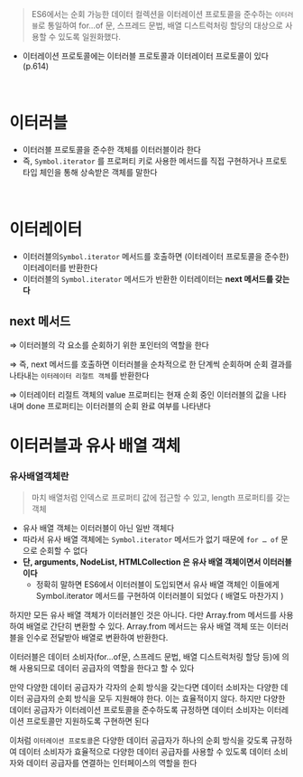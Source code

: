 > ES6에서는 순회 가능한 데이터 컬렉션을 이터레이션 프로토콜을 준수하는 `이터러블`로 통일하여 for…of 문, 스프레드 문법, 배열 디스트럭처링 할당의 대상으로 사용할 수 있도록 일원화했다.

- 이터레이션 프로토콜에는 이터러블 프로토콜과 이터레이터 프로토콜이 있다(p.614)

<br>

# 이터러블

- 이터러블 프로토콜을 준수한 객체를 이터러블이라 한다
- 즉, `Symbol.iterator` 를 프로퍼티 키로 사용한 메서드를 직접 구현하거나 프로토타입 체인을 통해 상속받은 객체를 말한다

<br>

# 이터레이터

- 이터러블의`Symbol.iterator` 메서드를 호출하면 (이터레이터 프로토콜을 준수한) 이터레이터를 반환한다
- 이터러블의 `Symbol.iterator` 메서드가 반환한 이터레이터는 **next 메서드를 갖는다**

## next 메서드

⇒ 이터러블의 각 요소를 순회하기 위한 포인터의 역할을 한다

⇒ 즉, next 메서드를 호출하면 이터러블을 순차적으로 한 단계씩 순회하며 순회 결과를 나타내는 `이터레이터 리절트 객체`를 반환한다

⇒ 이터레이터 리절트 객체의 value 프로퍼티는 현재 순회 중인 이터러블의 값을 나타내며 done 프로퍼티는 이터러블의 순회 완료 여부를 나타낸다

# 이터러블과 유사 배열 객체

### 유사배열객체란
> 마치 배열처럼 인덱스로 프로퍼티 값에 접근할 수 있고, length 프로퍼티를 갖는 객체

-  유사 배열 객체는 이터러블이 아닌 일반 객체다
- 따라서 유사 배열 객체에는 `Symbol.iterator` 메서드가 없기 때문에 `for … of` 문으로 순회할 수 없다
- **단, arguments, NodeList, HTMLCollection 은 유사 배열 객체이면서 이터러블이다**
  - 정확히 말하면 ES6에서 이터러블이 도입되면서 유사 배열 객체인 이들에게 Symbol.iterator 메서드를 구현하여 이터러블이 되었다 ( 배열도 마찬가지 )

하지만 모든 유사 배열 객체가 이터러블인 것은 아니다. 다만 Array.from 메서드를 사용하여 배열로 간단히 변환할 수 있다. Array.from 메서드는 유사 배열 객체 또는 이터러블을 인수로 전달받아 배열로 변환하여 반환한다.

이터러블은 데이터 소비자(for…of문, 스프레드 문법, 배열 디스트럭처링 할당 등)에 의해 사용되므로 데이터 공급자의 역할을 한다고 할 수 있다

만약 다양한 데이터 공급자가 각자의 순회 방식을 갖는다면 데이터 소비자는 다양한 데이터 공급자의 순회 방식을 모두 지원해야 한다. 이는 효율적이지 않다. 하지만 다양한 데이터 공급자가 이터레이션 프로토콜을 준수하도록 규정하면 데이터 소비자는 이터레이션 프로토콜만 지원하도록 구현하면 된다

이처럼 `이터레이션 프로토콜`은 다양한 데이터 공급자가 하나의 순회 방식을 갖도록 규정하여 데이터 소비자가 효율적으로 다양한 데이터 공급자를 사용할 수 있도록 데이터 소비자와 데이터 공급자를 연결하는 인터페이스의 역할을 한다
